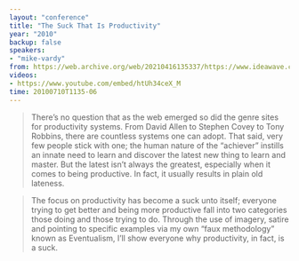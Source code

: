 ```yaml
---
layout: "conference"
title: "The Suck That Is Productivity"
year: "2010"
backup: false
speakers:
- "mike-vardy"
from: https://web.archive.org/web/20210416135337/https://www.ideawave.ca/the-conference/the-suck-that-is-productivity
videos:
- https://www.youtube.com/embed/htUh34ceX_M
time: 20100710T1135-06
---
```


> There’s no question that as the web emerged so did the genre sites for
productivity systems. From David Allen to Stephen Covey to Tony Robbins, there
are countless systems one can adopt. That said, very few people stick with
one; the human nature of the “achiever” instills an innate need to learn and
discover the latest new thing to learn and master. But the latest isn’t always
the greatest, especially when it comes to being productive. In fact, it
usually results in plain old lateness.

> The focus on productivity has become a suck unto itself; everyone trying to
get better and being more productive fall into two categories those doing and
those trying to do. Through the use of imagery, satire and pointing to
specific examples via my own “faux methodology” known as Eventualism, I’ll
show everyone why productivity, in fact, is a suck.
